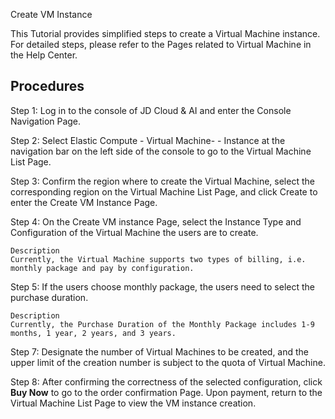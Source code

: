 Create VM Instance

This Tutorial provides simplified steps to create a Virtual Machine instance. For detailed steps, please refer to the Pages related to Virtual Machine in the Help Center.

## Procedures
Step 1: Log in to the console of JD Cloud & AI and enter the Console Navigation Page.

Step 2: Select Elastic Compute - Virtual Machine- - Instance at the navigation bar on the left side of the console to go to the Virtual Machine List Page.

Step 3: Confirm the region where to create the Virtual Machine, select the corresponding region on the Virtual Machine List Page, and click Create to enter the Create VM Instance Page.

Step 4: On the Create VM instance Page, select the Instance Type and Configuration of the Virtual Machine the users are to create.

	Description
	Currently, the Virtual Machine supports two types of billing, i.e. monthly package and pay by configuration.

Step 5: If the users choose monthly package, the users need to select the purchase duration.

	Description
	Currently, the Purchase Duration of the Monthly Package includes 1-9 months, 1 year, 2 years, and 3 years.

Step 7: Designate the number of Virtual Machines to be created, and the upper limit of the creation number is subject to the quota of Virtual Machine.

Step 8: After confirming the correctness of the selected configuration, click **Buy Now** to go to the order confirmation Page. Upon payment, return to the Virtual Machine List Page to view the VM instance creation.

